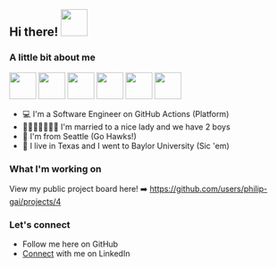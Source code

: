## Hi there! <img src="https://user-images.githubusercontent.com/17363579/130145130-e5496302-0a6a-464f-ab10-cad7018b5791.gif" width="48">

### A little bit about me

<img src="https://user-images.githubusercontent.com/17363579/130280181-108d3971-96ce-4138-83fe-a9663c90be46.gif" width="48"> <img src="https://user-images.githubusercontent.com/17363579/130142074-1e604723-75ce-4d56-864e-2942bccb9440.png" width="48">
<img src="https://user-images.githubusercontent.com/17363579/130145464-f670f063-0b8d-490b-9beb-8dfe2c68bd2d.gif" width="48">
<img src="https://user-images.githubusercontent.com/17363579/130144811-99f95bbd-7412-4477-9f61-5c06cb2372ac.png" width="48">
<img src="https://user-images.githubusercontent.com/17363579/130145581-baf6e8aa-8f77-4b72-873b-50c3b7a5c9f7.gif" width="48">
<img src="https://user-images.githubusercontent.com/17363579/130278918-142645cf-754b-4dc2-87ea-736e1fc8fecf.gif" width="48">

- 💻 I'm a Software Engineer on GitHub Actions (Platform)
- 🦸🏼‍♀️👶🏼👶🏼 I'm married to a nice lady and we have 2 boys
- 🦅 I'm from Seattle (Go Hawks!)
- 🐻 I live in Texas and I went to Baylor University (Sic 'em)
 
 ### What I'm working on
 View my public project board here! ➡️ https://github.com/users/philip-gai/projects/4
  
 ### Let's connect
- Follow me here on GitHub
- [Connect](https://www.linkedin.com/in/philipgai/) with me on LinkedIn

<!--
**philip-gai/philip-gai** is a ✨ _special_ ✨ repository because its `README.md` (this file) appears on your GitHub profile.

Here are some ideas to get you started:

- 🔭 I’m currently working on ...
- 🌱 I’m currently learning ...
- 👯 I’m looking to collaborate on ...
- 🤔 I’m looking for help with ...
- 💬 Ask me about ...
- 📫 How to reach me: ...
- 😄 Pronouns: ...
- ⚡ Fun fact: ...
-->
